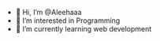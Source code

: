 - 👋 Hi, I’m @Aleehaaa
- 👀 I’m interested in Programming
- 🌱 I’m currently learning web development


<!---
dumbcoder121/dumbcoder121 is a ✨ special ✨ repository because its `README.md` (this file) appears on your GitHub profile.
You can click the Preview link to take a look at your changes.
--->
